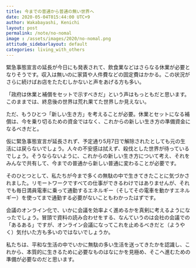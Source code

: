 ```yaml
---
title: 今までの普通から普通の無い世界へ
date: 2020-05-04T015:44:00 UTC+9
author: Wakabayashi, Kenichi
layout: post
permalink: /note/no-nomal
image : /assets/images/2020/no-nomal.png
attitude_sidebarlayout: default
categories: living_with_others
---
```

緊急事態宣言の延長が今日にも発表されて、飲食業などはさらなる休業が必要となりそうです。収入は無いのに家賃や人件費などの固定費はかかる。この状況がさらに続けばお店をたたむしかないと声をあげる方も多い。

「政府は休業と補償をセットで示すべきだ」という声はもっともだと思います。このままでは、終息後の世界は荒れ果てた世界しか見えない。

ただ、もうひとつ「新しい生き方」を考えることが必要。休業とセットになる補償は、今を乗り切るための資金ではなく、これからの新しい生き方の準備資金になるべきだと。

仮に緊急事態宣言が延長されず、予定通り5月7日で解除されたとしても元の生活には戻らないでしょう。人々の不安感は拭えず、殺伐とした世界が待っているでしょう。そうならないように、これからの新しい生き方について考え、それをみんなで共有して、今までの普通から新しい普通に変わることが必要です。

そのひとつとして、私たちが今まで多くの無駄の中で生きてきたことに気づかされました。リモートワークですべての仕事ができるわけではありませんが、それでも毎日満員電車に乗って通勤するエネルギー（そしてその電車を動かすエネルギー）を使ってまで通勤する必要がないこともわかったはずです。

会議のオンライン化で、いかに会議を効率よく進めるかを真剣に考えるようになったでしょう。冒頭で資料の読み合わせをする、なんていうのは会社の会議での「あるある」ですが、オンライン会議になってこれを止めるべきだと（ようやく）気付いた方も多いのではないでしょうか。

私たちは、平和な生活の中でいかに無駄の多い生活を送ってきたかを認識し、これから、本質的に生きるために必要なものはなにかを見極め、そこへ進むための準備が必要なのだと思います。